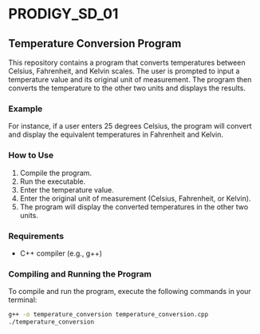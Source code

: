# PRODIGY_SD_01
## Temperature Conversion Program

This repository contains a program that converts temperatures between Celsius, Fahrenheit, and Kelvin scales. The user is prompted to input a temperature value and its original unit of measurement. The program then converts the temperature to the other two units and displays the results.

### Example
For instance, if a user enters 25 degrees Celsius, the program will convert and display the equivalent temperatures in Fahrenheit and Kelvin.

### How to Use
1. Compile the program.
2. Run the executable.
3. Enter the temperature value.
4. Enter the original unit of measurement (Celsius, Fahrenheit, or Kelvin).
5. The program will display the converted temperatures in the other two units.

### Requirements
- C++ compiler (e.g., g++)

### Compiling and Running the Program
To compile and run the program, execute the following commands in your terminal:
```sh
g++ -o temperature_conversion temperature_conversion.cpp
./temperature_conversion
